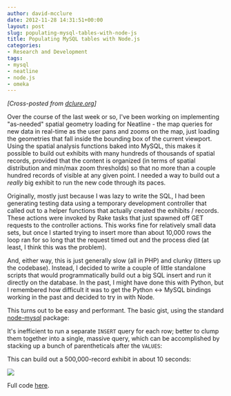 ```yaml
---
author: david-mcclure
date: 2012-11-28 14:31:51+00:00
layout: post
slug: populating-mysql-tables-with-node-js
title: Populating MySQL tables with Node.js
categories:
- Research and Development
tags:
- mysql
- neatline
- node.js
- omeka
---
```


_[Cross-posted from [dclure.org](http://dclure.org/logs/populating-mysql-tables-with-node-js/)]_

Over the course of the last week or so, I've been working on implementing "as-needed" spatial geometry loading for Neatline - the map queries for new data in real-time as the user pans and zooms on the map, just loading the geometries that fall inside the bounding box of the current viewport. Using the spatial analysis functions baked into MySQL, this makes it possible to build out exhibits with many hundreds of thousands of spatial records, provided that the content is organized (in terms of spatial distribution and min/max zoom thresholds) so that no more than a couple hundred records of visible at any given point. I needed a way to build out a _really_ big exhibit to run the new code through its paces.

Originally, mostly just because I was lazy to write the SQL, I had been generating testing data using a temporary development controller that called out to a helper functions that actually created the exhibits / records. These actions were invoked by Rake tasks that just spawned off GET requests to the controller actions. This works fine for relatively small data sets, but once I started trying to insert more than about 10,000 rows the loop ran for so long that the request timed out and the process died (at least, I think this was the problem).

And, either way, this is just generally slow (all in PHP) and clunky (litters up the codebase). Instead, I decided to write a couple of little standalone scripts that would programmatically build out a big SQL insert and run it directly on the database. In the past, I might have done this with Python, but I remembered how difficult it was to get the Python <-> MySQL bindings working in the past and decided to try in with Node.

This turns out to be easy and performant. The basic gist, using the standard [node-mysql](https://github.com/felixge/node-mysql) package:



It's inefficient to run a separate `INSERT` query for each row; better to clump them together into a single, massive query, which can be accomplished by stacking up a bunch of parentheticals after the `VALUES`:



This can build out a 500,000-record exhibit in about 10 seconds:

[![](http://www.scholarslab.org/wp-content/uploads/2012/11/neatline-big-exhibit.jpg)](http://www.scholarslab.org/wp-content/uploads/2012/11/neatline-big-exhibit.jpg)

Full code [here](https://github.com/scholarslab/Neatline/blob/f0b9bc8626177ac9a21d6f9e72ed4d8af033a3fe/.dev/insert.js).

